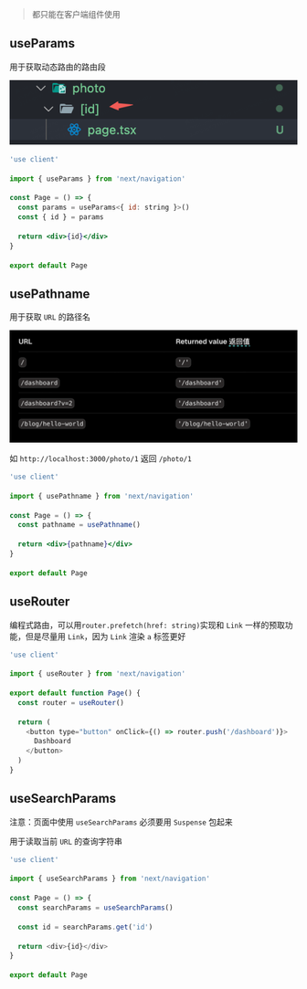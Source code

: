 > 都只能在客户端组件使用

## useParams

用于获取动态路由的路由段

![alt text](next-router-hook-1.png)

```jsx
'use client'

import { useParams } from 'next/navigation'

const Page = () => {
  const params = useParams<{ id: string }>()
  const { id } = params

  return <div>{id}</div>
}

export default Page

```

## usePathname

用于获取 `URL` 的路径名

![alt text](next-router-hook-2.png)

如 `http://localhost:3000/photo/1` 返回 `/photo/1`

```jsx
'use client'

import { usePathname } from 'next/navigation'

const Page = () => {
  const pathname = usePathname()

  return <div>{pathname}</div>
}

export default Page
```

## useRouter

编程式路由，可以用`router.prefetch(href: string)`实现和 `Link` 一样的预取功能，但是尽量用 `Link`，因为 `Link` 渲染 `a` 标签更好

```js
'use client'

import { useRouter } from 'next/navigation'

export default function Page() {
  const router = useRouter()

  return (
    <button type="button" onClick={() => router.push('/dashboard')}>
      Dashboard
    </button>
  )
}
```

## useSearchParams

注意：页面中使用 `useSearchParams` 必须要用 `Suspense` 包起来

用于读取当前 `URL` 的查询字符串

```js
'use client'

import { useSearchParams } from 'next/navigation'

const Page = () => {
  const searchParams = useSearchParams()

  const id = searchParams.get('id')

  return <div>{id}</div>
}

export default Page
```
